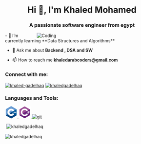 <h1 align="center">Hi 👋, I'm Khaled Mohamed</h1>
<h3 align="center">A passionate software engineer from egypt</h3>
<img align="right" alt="Coding" width="400" src="https://www.freecodecamp.org/news/content/images/2022/11/hire-full-stack-developers1546507474317-1.gif">
- 🌱 I’m currently learning **Data Structures and Algorithms**

- 💬 Ask me about **Backend , DSA and SW**

- 📫 How to reach me **khaledarabcoders@gmail.com**

<h3 align="left">Connect with me:</h3>
<p align="left">
<a href="https://linkedin.com/in/khaled-gadelhaq" target="blank"><img align="center" src="https://raw.githubusercontent.com/rahuldkjain/github-profile-readme-generator/master/src/images/icons/Social/linked-in-alt.svg" alt="khaled-gadelhaq" height="30" width="40" /></a>
<a href="https://www.leetcode.com/khaledgadelhaq" target="blank"><img align="center" src="https://raw.githubusercontent.com/rahuldkjain/github-profile-readme-generator/master/src/images/icons/Social/leet-code.svg" alt="khaledgadelhaq" height="30" width="40" /></a>
</p>

<h3 align="left">Languages and Tools:</h3>
<p align="left"> <a href="https://www.w3schools.com/cpp/" target="_blank" rel="noreferrer"> <img src="https://raw.githubusercontent.com/devicons/devicon/master/icons/cplusplus/cplusplus-original.svg" alt="cplusplus" width="40" height="40"/> </a> <a href="https://www.w3schools.com/cs/" target="_blank" rel="noreferrer"> <img src="https://raw.githubusercontent.com/devicons/devicon/master/icons/csharp/csharp-original.svg" alt="csharp" width="40" height="40"/> </a> <a href="https://git-scm.com/" target="_blank" rel="noreferrer"> <img src="https://www.vectorlogo.zone/logos/git-scm/git-scm-icon.svg" alt="git" width="40" height="40"/> </a> </p>

<p>&nbsp;<img align="center" src="https://github-readme-stats.vercel.app/api?username=khaledgadelhaq&show_icons=true&locale=en" alt="khaledgadelhaq" /></p>

<p><img align="center" src="https://github-readme-streak-stats.herokuapp.com/?user=khaledgadelhaq&" alt="khaledgadelhaq" /></p>


